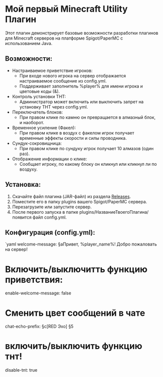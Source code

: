 # Мой первый Minecraft Utility Плагин

Этот плагин демонстрирует базовые возможности разработки плагинов для Minecraft серверов на платформе Spigot/PaperMC с использованием Java.


## Возможности:

* Настраиваемое приветствие игроков:
    * При входе нового игрока на сервер отображается настраиваемое сообщение из config.yml.
    * Поддерживает заполнитель %player% для имени игрока и цветовые коды (&).
* Контроль установки ТНТ:
    * Администратор может включить или выключить запрет на установку ТНТ через config.yml.
* Переключатель блоков:
    * При правом клике по камню он превращается в алмазный блок, и наоборот.
* Временное усиление (Факел):
    * При правом клике в воздух с факелом игрок получает временные эффекты скорости и силы проводника.
* Сундук-сокровищница:
    * При правом клике по сундуку игрок получает 10 алмазов (один раз).
* Отображение информации о клике:
    * Сообщает игроку, по какому блоку он кликнул или кликнул ли по воздуху.


## Установка:

1.  Скачайте файл плагина (JAR-файл) из раздела [Releases](ссылка_на_раздел_releases_на_github_после_того_как_ты_сделаешь_первый_release).
2.  Поместите его в папку plugins вашего Spigot/PaperMC сервера.
3.  Перезагрузите или запустите сервер.
4.  После первого запуска в папке plugins/НазваниеТвоегоПлагина/ появится файл config.yml.


## Конфигурация (config.yml):

`yaml
welcome-message: §aПривет, %player_name%! Добро пожаловать на сервер!
# Включить/выключитть функцию приветствия:
enable-welcome-message: false
# Сменить цвет сообщений в чате
chat-echo-prefix: §c[RED Эхо] §5
# включить/выключить функцию тнт!
disable-tnt: true

